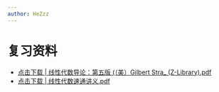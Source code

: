 ```yaml
---
author: HeZzz
---
```


# 复习资料

- [点击下载 | 线性代数导论：第五版 (（美）Gilbert Stra_ (Z-Library).pdf](https://cs-speedrun.github.io/cs-speedrun-documents/%E7%BA%BF%E6%80%A7%E4%BB%A3%E6%95%B0%EF%BC%88%E8%AE%A4%E5%87%86b%E7%AB%99%E6%A1%86%E6%A1%86%E8%80%81%E5%B8%88%203b1b%20%E7%BA%BF%E4%BB%A3%E6%9D%A8%EF%BC%89/%E5%A4%8D%E4%B9%A0%E8%B5%84%E6%96%99/%E7%BA%BF%E6%80%A7%E4%BB%A3%E6%95%B0%E5%AF%BC%E8%AE%BA%EF%BC%9A%E7%AC%AC%E4%BA%94%E7%89%88%20%28%EF%BC%88%E7%BE%8E%EF%BC%89Gilbert%20Stra_%20%28Z-Library%29.pdf)
- [点击下载 | 线性代数速通讲义.pdf](https://cs-speedrun.github.io/cs-speedrun-documents/%E7%BA%BF%E6%80%A7%E4%BB%A3%E6%95%B0%EF%BC%88%E8%AE%A4%E5%87%86b%E7%AB%99%E6%A1%86%E6%A1%86%E8%80%81%E5%B8%88%203b1b%20%E7%BA%BF%E4%BB%A3%E6%9D%A8%EF%BC%89/%E5%A4%8D%E4%B9%A0%E8%B5%84%E6%96%99/%E7%BA%BF%E6%80%A7%E4%BB%A3%E6%95%B0%E9%80%9F%E9%80%9A%E8%AE%B2%E4%B9%89.pdf)